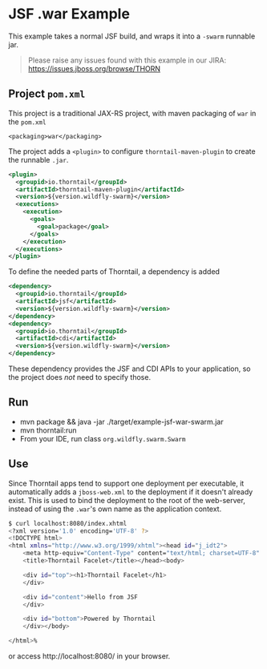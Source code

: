 # JSF .war Example

This example takes a normal JSF build, and wraps it into
a `-swarm` runnable jar.

> Please raise any issues found with this example in our JIRA:
> https://issues.jboss.org/browse/THORN

## Project `pom.xml`

This project is a traditional JAX-RS project, with maven packaging
of `war` in the `pom.xml`

    <packaging>war</packaging>

The project adds a `<plugin>` to configure `thorntail-maven-plugin` to
create the runnable `.jar`.

``` xml
<plugin>
  <groupid>io.thorntail</groupId>
  <artifactId>thorntail-maven-plugin</artifactId>
  <version>${version.wildfly-swarm}</version>
  <executions>
    <execution>
      <goals>
        <goal>package</goal>
      </goals>
    </execution>
  </executions>
</plugin>
```

To define the needed parts of Thorntail, a dependency is added

``` xml
<dependency>
  <groupid>io.thorntail</groupId>
  <artifactId>jsf</artifactId>
  <version>${version.wildfly-swarm}</version>
</dependency>
<dependency>
  <groupid>io.thorntail</groupId>
  <artifactId>cdi</artifactId>
  <version>${version.wildfly-swarm}</version>
</dependency>
```

These dependency provides the JSF and CDI APIs to your application, so the
project does *not* need to specify those.

## Run

* mvn package && java -jar ./target/example-jsf-war-swarm.jar
* mvn thorntail:run
* From your IDE, run class `org.wildfly.swarm.Swarm`

## Use

Since Thorntail apps tend to support one deployment per executable, it
automatically adds a `jboss-web.xml` to the deployment if it doesn't already
exist.  This is used to bind the deployment to the root of the web-server,
instead of using the `.war`'s own name as the application context.

``` sh
$ curl localhost:8080/index.xhtml
<?xml version='1.0' encoding='UTF-8' ?>
<!DOCTYPE html>
<html xmlns="http://www.w3.org/1999/xhtml"><head id="j_idt2">
    <meta http-equiv="Content-Type" content="text/html; charset=UTF-8" />
    <title>Thorntail Facelet</title></head><body>

    <div id="top"><h1>Thorntail Facelet</h1>
    </div>

    <div id="content">Hello from JSF
    </div>

    <div id="bottom">Powered by Thorntail
    </div></body>

</html>%
```

or access http://localhost:8080/ in your browser.
